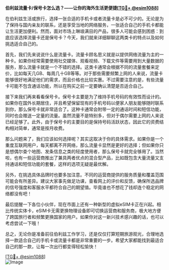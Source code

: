 **伯利兹流量卡/保号卡怎么选？——让你的海外生活更便捷[[TG💪+ @esim1088](https://t.me/s/esim1088)]**

在伯利兹生活或旅行，选择一张合适的手机卡或者流量卡是必不可少的。无论是为了保持与国内亲友的联系，还是享受当地的网络服务，一张适合自己的手机卡都能让生活更加便利。然而，面对市场上琳琅满目的产品，很多人可能会感到困惑：到底应该选择流量卡还是保号卡？今天，我们就来详细聊聊这两类卡的特点以及如何挑选适合自己的。

首先，我们先来说说什么是流量卡。流量卡顾名思义就是以提供网络流量为主的一种卡。如果你经常需要使用社交媒体、观看视频、下载文件等需要用到大量数据的服务，那么流量卡就是一个不错的选择。这类卡通常会根据不同的流量套餐来定价，比如每天几GB、每周几十GB等等。对于那些需要频繁上网的人来说，流量卡能够很好地满足他们的需求，而且价格也比较实惠。不过需要注意的是，有些流量卡可能不包含通话功能，所以在购买之前一定要确认清楚是否适合自己。

接下来我们再来看看保号卡。保号卡主要是为了维持手机号码的有效性而设计的。如果你在国外长期居住，并且希望保留现有的手机号码以便家人朋友能够随时联系到你，那么保号卡就非常适合了。这种卡通常会附带一定的通话时间和短信功能，同时也会赠送一定量的流量。虽然流量不是特别多，但对于偶尔需要上网的人来说已经足够了。此外，由于保号卡的主要目的是保持号码活跃状态，因此它的资费结构相对简单，通常是按月收费。

那么问题来了，我们应该如何选择呢？其实这取决于你的具体需求。如果你是一个重度互联网用户，每天都离不开网络，那么流量卡显然是更好的选择；但如果你只是想偶尔查个地图、发条信息之类的轻度使用者，那么保号卡就完全够用了。当然啦，也有一些运营商推出了兼具两者优点的混合型产品，比如既包含大量流量又支持通话和短信功能的套餐，这样的选项无疑是最优解。

另外，在挑选具体品牌时也要多加注意。不同的运营商提供的服务质量和覆盖范围可能会有所差异。建议大家事先做足功课，查看网上的评价和反馈，确保所选品牌的信号强度和客服水平都符合自己的期望值。毕竟谁也不想花了钱却连个稳定的网络都没有吧！

最后提醒一下各位小伙伴，现在市面上还有一种新型的虚拟eSIM卡正在兴起。相比传统实体卡，eSIM卡无需更换物理设备即可切换运营商和服务商，极大地方便了跨国旅行者和频繁更换国家的用户。如果你对这一新兴技术感兴趣的话，也可以考虑尝试一下哦！

总之，无论你是准备前往伯利兹工作学习，还是仅仅打算短期旅游观光，合理地选择一款适合自己的手机卡或流量卡都是非常重要的一步。希望大家都能找到最适合自己的那一款，让每一次出行都变得轻松愉快！

[[TG💪+ @esim1088](https://t.me/s/esim1088)]  
![Image](https://i.postimg.cc/4NQfJmqS/Snipaste-2025-05-13-00-14-12.png)